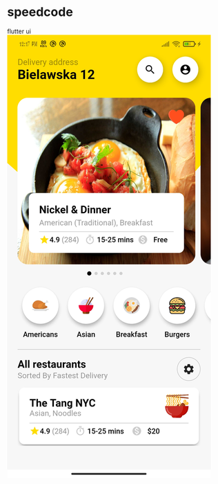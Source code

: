# speedcode
 flutter ui 
 ![alt text](https://github.com/nothilsevsaf/speedcode/blob/main/lib/foodApp1/foodApp1.jpg?raw=true)

